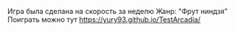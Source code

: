 Игра была сделана на скорость за неделю
Жанр: "Фрут ниндзя"
Поиграть можно тут https://yury93.github.io/TestArcadia/
